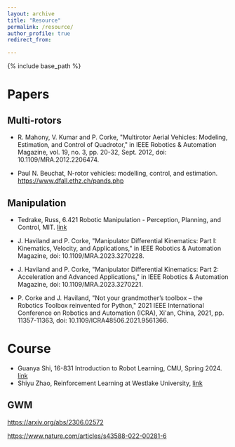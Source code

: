 ```yaml
---
layout: archive
title: "Resource"
permalink: /resource/
author_profile: true
redirect_from:

---
```


{% include base_path %}


# Papers

## Multi-rotors

- R. Mahony, V. Kumar and P. Corke, "Multirotor Aerial Vehicles: Modeling, Estimation, and Control of Quadrotor," in IEEE Robotics & Automation Magazine, vol. 19, no. 3, pp. 20-32, Sept. 2012, doi: 10.1109/MRA.2012.2206474.

- Paul N. Beuchat, N-rotor vehicles: modelling, control, and estimation. https://www.dfall.ethz.ch/pands.php


## Manipulation

- Tedrake, Russ, 6.421 Robotic Manipulation - Perception, Planning, and Control, MIT. [link](http://manipulation.mit.edu)

- J. Haviland and P. Corke, "Manipulator Differential Kinematics: Part I: Kinematics, Velocity, and Applications," in IEEE Robotics & Automation Magazine, doi: 10.1109/MRA.2023.3270228.

- J. Haviland and P. Corke, "Manipulator Differential Kinematics: Part 2: Acceleration and Advanced Applications," in IEEE Robotics & Automation Magazine, doi: 10.1109/MRA.2023.3270221.

- P. Corke and J. Haviland, "Not your grandmother’s toolbox – the Robotics Toolbox reinvented for Python," 2021 IEEE International Conference on Robotics and Automation (ICRA), Xi'an, China, 2021, pp. 11357-11363, doi: 10.1109/ICRA48506.2021.9561366.

# Course

- Guanya Shi, 16-831 Introduction to Robot Learning, CMU, Spring 2024. [link](https://16-831-s24.github.io/)
- Shiyu Zhao, Reinforcement Learning at Westlake University, [link](https://shiyuzhao.westlake.edu.cn/Teaching.htm)

## GWM

https://arxiv.org/abs/2306.02572

https://www.nature.com/articles/s43588-022-00281-6


